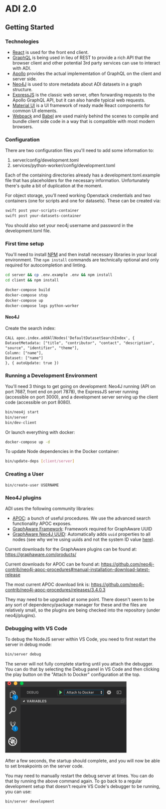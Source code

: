 # ADI 2.0

## Getting Started

### Technologies

- [React](https://reactjs.org) is used for the front end client.
- [GraphQL](https://graphql.org) is being used in lieu of REST to provide a rich API that the browser client and other potential 3rd party services can use to interact with ADI.
- [Apollo](https://www.apollographql.com) provides the actual implememtation of GraphQL on the client and server side.
- [Neo4J](https://neo4j.com) is used to store metadata about ADI datasets in a graph structure.
- [ExpressJS](https://expressjs.com) is the classic web server, often forwarding requests to the Apollo GraphQL API, but it can also handle typical web requests.
- [Material UI](https://material-ui.com) is a UI framework of ready made React components for common UI elements.
- [Webpack](https://webpack.js.org) and [Babel](https://babeljs.io) are used mainly behind the scenes to compile and bundle client side code in a way that is compatible with most modern browsers.

### Configuration

There are two configuration files you'll need to add some information to:

1. server/config/development.toml
2. services/python-worker/config/development.toml

Each of the containing directories already has a development.toml.example file that has placeholders for the necessary information. Unfortunately there's quite a bit of duplication at the moment.

For object storage, you'll need working Openstack credentials and two containers (one for scripts and one for datasets). These can be created via:

```bash
swift post your-scripts-container
swift post your-datasets-container
```

You should also set your neo4j username and password in the development.toml file.

### First time setup

You'll need to install [NPM](https://www.npmjs.com/get-npm) and then install necessary libraries in your local environment. The `npm install` commands are technically optional and only required for autocompletion and linting.

```bash
cd server && cp .env.example .env && npm install
cd client && npm install
```

```bash
docker-compose build
docker-compose stop
docker-compose up
docker-compose logs python-worker
```

#### Neo4J

Create the search index:

```cypher
CALL apoc.index.addAllNodes('DefaultDatasetSearchIndex', {
DatasetMetadata: ["title", "contributor", "contact", "description", "source", "identifier", "theme"],
Column: ["name"],
Dataset: ["name"]
}, { autoUpdate: true })
```

### Running a Development Environment

You'll need 3 things to get going on development: Neo4J running (API on port 7687, front end on port 7878), the ExpressJS server running (accessible on port 3000), and a development server serving up the client code (accessible on port 8080).

```bash
bin/neo4j start
bin/server
bin/dev-client
```

Or launch everything with docker:

```bash
docker-compose up -d
```

To update Node dependencies in the Docker container:

```bash
bin/update-deps [client/server]
```

### Creating a User

```
bin/create-user USERNAME
```

### Neo4J plugins

ADI uses the following community libraries:

- [APOC](https://github.com/neo4j-contrib/neo4j-apoc-procedures): a bunch of useful procedures. We use the advanced search functionality APOC exposes.
- [GraphAware Framework](https://github.com/graphaware/neo4j-framework/): Framework required for GraphAware UUID
- [GraphAware Neo4J UUID](https://github.com/graphaware/neo4j-uuid): Automatically adds `uuid` properties to all nodes (see why we're using uuids and not the system ID value [here](https://neo4j.com/blog/dark-side-neo4j-worst-practices/)).

Current downloads for the GraphAware plugins can be found at: https://graphaware.com/products/

Current downloads for APOC can be found at: https://github.com/neo4j-contrib/neo4j-apoc-procedures#manual-installation-download-latest-release

The most current APOC download link is: https://github.com/neo4j-contrib/neo4j-apoc-procedures/releases/3.4.0.3

They may need to be upgraded at some point. There doesn't seem to be any sort of dependency/package manager for these and the files are relatively small, so the plugins are being checked into the repository (under neo4j/plugins).

### Debugging with VS Code

To debug the NodeJS server within VS Code, you need to first restart the server in debug mode:

```bash
bin/server debug
```

The server will not fully complete starting until you attach the debugger. You can do that by selecting the Debug panel in VS Code and then clicking the play button on the "Attach to Docker" configuration at the top.

![Attach in VSCode](docs/images/vscode-debug.png)

After a few seconds, the startup should complete, and you will now be able to set breakpoints on the server code.

You may need to manually restart the debug server at times. You can do that by running the above command again. To go back to a regular development setup that doesn't require VS Code's debugger to be running, you can use:

```bash
bin/server development
```